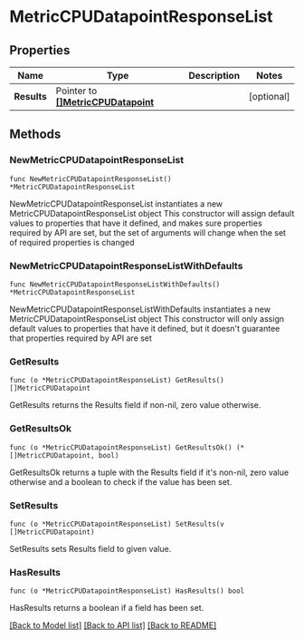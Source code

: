 # MetricCPUDatapointResponseList

## Properties

Name | Type | Description | Notes
------------ | ------------- | ------------- | -------------
**Results** | Pointer to [**[]MetricCPUDatapoint**](MetricCPUDatapoint.md) |  | [optional] 

## Methods

### NewMetricCPUDatapointResponseList

`func NewMetricCPUDatapointResponseList() *MetricCPUDatapointResponseList`

NewMetricCPUDatapointResponseList instantiates a new MetricCPUDatapointResponseList object
This constructor will assign default values to properties that have it defined,
and makes sure properties required by API are set, but the set of arguments
will change when the set of required properties is changed

### NewMetricCPUDatapointResponseListWithDefaults

`func NewMetricCPUDatapointResponseListWithDefaults() *MetricCPUDatapointResponseList`

NewMetricCPUDatapointResponseListWithDefaults instantiates a new MetricCPUDatapointResponseList object
This constructor will only assign default values to properties that have it defined,
but it doesn't guarantee that properties required by API are set

### GetResults

`func (o *MetricCPUDatapointResponseList) GetResults() []MetricCPUDatapoint`

GetResults returns the Results field if non-nil, zero value otherwise.

### GetResultsOk

`func (o *MetricCPUDatapointResponseList) GetResultsOk() (*[]MetricCPUDatapoint, bool)`

GetResultsOk returns a tuple with the Results field if it's non-nil, zero value otherwise
and a boolean to check if the value has been set.

### SetResults

`func (o *MetricCPUDatapointResponseList) SetResults(v []MetricCPUDatapoint)`

SetResults sets Results field to given value.

### HasResults

`func (o *MetricCPUDatapointResponseList) HasResults() bool`

HasResults returns a boolean if a field has been set.


[[Back to Model list]](../README.md#documentation-for-models) [[Back to API list]](../README.md#documentation-for-api-endpoints) [[Back to README]](../README.md)


